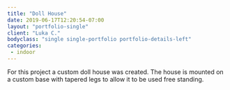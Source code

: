 ```yaml
---
title: "Doll House"
date: 2019-06-17T12:20:54-07:00
layout: "portfolio-single"
client: "Luka C."
bodyclass: "single single-portfolio portfolio-details-left"
categories:
 - indoor
---
```

For this project a custom doll house was created. The house is mounted on a
custom base with tapered legs to allow it to be used free standing.
